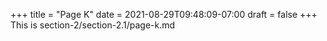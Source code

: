 +++
title = "Page K"
date = 2021-08-29T09:48:09-07:00
draft = false
+++
This is section-2/section-2.1/page-k.md
